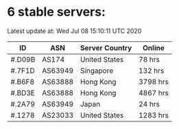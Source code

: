 # 6 stable servers:

Latest update at: Wed Jul 08 15:10:11 UTC 2020

| ID | ASN | Server Country | Online |
| -- | --- | -------------- | ------ |
| #.D09B | AS174 | United States | 78 hrs |
| #.7F1D | AS63949 | Singapore | 132 hrs |
| #.B6F8 | AS63888 | Hong Kong | 3798 hrs |
| #.BD3E | AS63888 | Hong Kong | 4867 hrs |
| #.2A79 | AS63949 | Japan | 24 hrs |
| #.1278 | AS23033 | United States | 1283 hrs |

